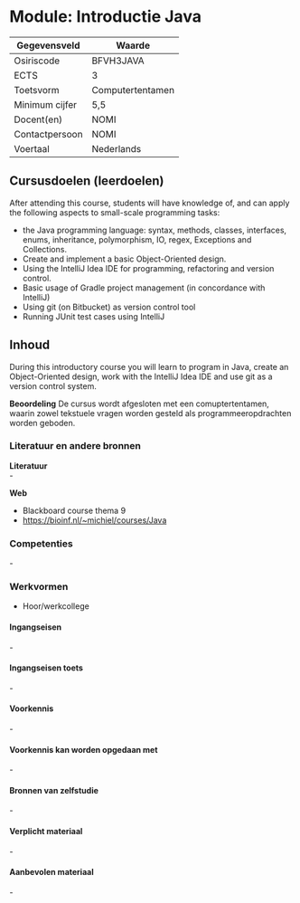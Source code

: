 # Module: Introductie Java

| Gegevensveld  | Waarde |
| ------------- | ------------- |
| Osiriscode  | BFVH3JAVA  |
| ECTS  | 3 |
| Toetsvorm  | Computertentamen |
| Minimum cijfer  | 5,5 |
| Docent(en)  | NOMI |
| Contactpersoon  | NOMI |
| Voertaal  | Nederlands |

## Cursusdoelen (leerdoelen)

After attending this course, students will have knowledge of, and can apply the following aspects to small-scale programming tasks:  

- the Java programming language: syntax, methods, classes, interfaces, enums, inheritance, polymorphism, IO, regex, Exceptions and Collections. 
- Create and implement a basic Object-Oriented design. 
- Using the IntelliJ Idea IDE for programming, refactoring and version control.
- Basic usage of Gradle project management (in concordance with IntelliJ)
- Using git (on Bitbucket) as version control tool
- Running JUnit test cases using IntelliJ

## Inhoud

During this introductory course you will learn to program in Java, create an Object-Oriented design, work with the IntelliJ Idea IDE and use git as a version control system.

**Beoordeling**
De cursus wordt afgesloten met een comuptertentamen, waarin zowel tekstuele vragen worden gesteld als programmeeropdrachten worden geboden.

### Literatuur en andere bronnen

**Literatuur**  
\-

**Web**
- Blackboard course thema 9
- https://bioinf.nl/~michiel/courses/Java

### Competenties
\-

### Werkvormen  
- Hoor/werkcollege

#### Ingangseisen 
\- 

#### Ingangseisen toets
\- 

#### Voorkennis
\-

#### Voorkennis kan worden opgedaan met
\-

#### Bronnen van zelfstudie
\-

#### Verplicht materiaal
\-

#### Aanbevolen materiaal
\-


